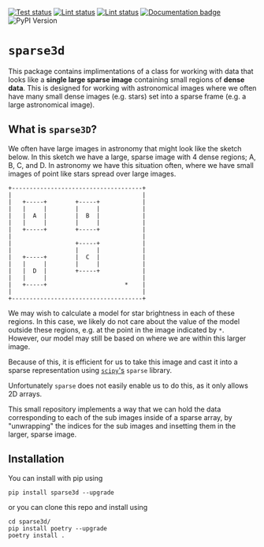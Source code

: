 <a href="https://github.com/christinahedges/sparse3d/actions/workflows/tests.yml"><img src="https://github.com/christinahedges/sparse3d/workflows/tests/badge.svg" alt="Test status"/></a>
<a href="https://github.com/christinahedges/sparse3d/actions/workflows/black.yml"><img src="https://github.com/christinahedges/sparse3d/workflows/black/badge.svg" alt="Lint status"/></a> <a href="https://github.com/christinahedges/sparse3d/actions/workflows/flake8.yml"><img src="https://github.com/christinahedges/sparse3d/workflows/flake8/badge.svg" alt="Lint status"/></a>
[![Documentation badge](https://img.shields.io/badge/documentation-live-blue.svg)](https://christinahedges.github.io/sparse3d/)
![PyPI Version](https://img.shields.io/pypi/v/sparse3d)

# `sparse3d`

This package contains implimentations of a class for working with data that looks like a **single large sparse image** containing small regions of **dense data**. This is designed for working with astronomical images where we often have many small dense images (e.g. stars) set into a sparse frame (e.g. a large astronomical image).

## What is `sparse3D`?

We often have large images in astronomy that might look like the sketch below. In this sketch we have a large, sparse image with 4 dense regions; A, B, C, and D. In astronomy we have this situation often, where we have small images of point like stars spread over large images.

```
+-------------------------------------+
|                                     |
|   +-----+        +-----+            |
|   |     |        |     |            |
|   |  A  |        |  B  |            |
|   |     |        |     |            |
|   +-----+        +-----+            |
|                                     |
|                  +-----+            |
|                  |     |            |
|   +-----+        |  C  |            |
|   |     |        |     |            |
|   |  D  |        +-----+            |
|   |     |                           |
|   +-----+                      *    |
|                                     |
+-------------------------------------+
```

We may wish to calculate a model for star brightness in each of these regions. In this case, we likely do not care about the value of the model outside these regions, e.g. at the point in the image indicated by `*`. However, our model may still be based on where we are within this larger image.

Because of this, it is efficient for us to take this image and cast it into a sparse representation using [`scipy`'s](https://scipy.org/) `sparse` library.

Unfortunately `sparse` does not easily enable us to do this, as it only allows 2D arrays.

This small repository implements a way that we can hold the data corresponding to each of the sub images inside of a sparse array, by "unwrapping" the indices for the sub images and insetting them in the larger, sparse image.

## Installation

You can install with pip using

```
pip install sparse3d --upgrade
```

or you can clone this repo and install using

```
cd sparse3d/
pip install poetry --upgrade
poetry install .
```
